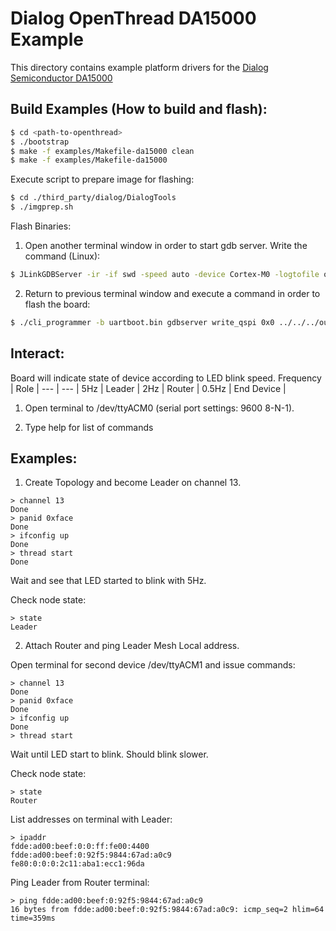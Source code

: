 # Dialog OpenThread DA15000 Example

This directory contains example platform drivers for the [Dialog Semiconductor DA15000][da15000]

[da15000]: https://support.dialog-semiconductor.com/connectivity/product/openthread-sandbox

## Build Examples (How to build and flash):

```bash
$ cd <path-to-openthread>
$ ./bootstrap
$ make -f examples/Makefile-da15000 clean
$ make -f examples/Makefile-da15000
```

Execute script to prepare image for flashing:

```bash
$ cd ./third_party/dialog/DialogTools
$ ./imgprep.sh
```

Flash Binaries:

1. Open another terminal window in order to start gdb server. Write the command (Linux):
```bash
$ JLinkGDBServer -ir -if swd -speed auto -device Cortex-M0 -logtofile on -localhostonly
```
2. Return to previous terminal window and execute a command in order to flash the board:
```bash
$ ./cli_programmer -b uartboot.bin gdbserver write_qspi 0x0 ../../../output/bin/arm-none-eabi-ot-cli-ftd.img
```

## Interact:

Board will indicate state of device according to LED blink speed.
Frequency | Role |
--- | --- |
5Hz | Leader |
2Hz | Router |
0.5Hz | End Device |


1. Open terminal to /dev/ttyACM0 (serial port settings: 9600 8-N-1).

2. Type help for list of commands

## Examples:
1.  Create Topology and become Leader on channel 13.

```
> channel 13
Done
> panid 0xface
Done
> ifconfig up
Done
> thread start
Done
```

Wait and see that LED started to blink with 5Hz.

Check node state:
```
> state
Leader
```
2.  Attach Router and ping Leader Mesh Local address.

Open terminal for second device /dev/ttyACM1 and issue commands:

```
> channel 13
Done
> panid 0xface
Done
> ifconfig up
Done
> thread start
```

Wait until LED start to blink. Should blink slower.

Check node state:

```
> state
Router
```

List addresses on terminal with Leader:

```
> ipaddr
fdde:ad00:beef:0:0:ff:fe00:4400
fdde:ad00:beef:0:92f5:9844:67ad:a0c9
fe80:0:0:0:2c11:aba1:ecc1:96da
```

Ping Leader from Router terminal:

```
> ping fdde:ad00:beef:0:92f5:9844:67ad:a0c9
16 bytes from fdde:ad00:beef:0:92f5:9844:67ad:a0c9: icmp_seq=2 hlim=64 time=359ms
```
